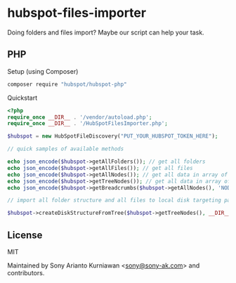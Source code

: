# hubspot-files-importer
Doing folders and files import? Maybe our script can help your task.

## PHP
Setup (using Composer)

```bash
composer require "hubspot/hubspot-php"
```

Quickstart

```php
<?php
require_once __DIR__ . '/vendor/autoload.php';
require_once __DIR__ . '/HubSpotFilesImporter.php';

$hubspot = new HubSpotFileDiscovery("PUT_YOUR_HUBSPOT_TOKEN_HERE");

// quick samples of available methods

echo json_encode($hubspot->getAllFolders()); // get all folders
echo json_encode($hubspot->getAllFiles()); // get all files
echo json_encode($hubspot->getAllNodes()); // get all data in array of nodes (folders and files combined)
echo json_encode($hubspot->getTreeNodes()); // get all data in array of nodes respecting tree format (folders and files combined) 
echo json_encode($hubspot->getBreadcrumbs($hubspot->getAllNodes(), 'NODE_ID_HERE')); // get breadcrumbs for particular node id

// import all folder structure and all files to local disk targeting particular local folder

$hubspot->createDiskStructureFromTree($hubspot->getTreeNodes(), __DIR__ . '/files');
```

## License
MIT

Maintained by Sony Arianto Kurniawan <<sony@sony-ak.com>> and contributors.
